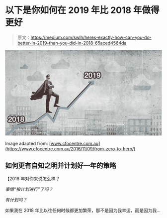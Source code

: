 # 以下是你如何在 2019 年比 2018 年做得更好

> 原文：<https://medium.com/swlh/heres-exactly-how-can-you-do-better-in-2019-than-you-did-in-2018-65aced4564da>

![](img/b82e82f02b97d2aa4e6f969d0b19843f.png)

Image adapted from: [www.cfocentre.com.au](https://www.cfocentre.com.au/2016/11/09/from-zero-to-hero/)

## 如何更有自知之明并计划好一年的策略

【2018 年对你来说怎么样？

*事情“按计划进行”了吗？*

*有计划吗？*

如果我在 2018 年比以往任何时候都更加繁荣，那不是因为我幸运，而是因为我…